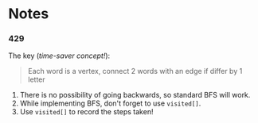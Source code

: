 # Notes

### 429

The key (*time-saver concept!*):

> Each word is a vertex, connect 2 words with an edge if differ by 1 letter

1. There is no possibility of going backwards, so standard BFS will work.
2. While implementing BFS, don't forget to use `visited[]`.
3. Use `visited[]` to record the steps taken!
